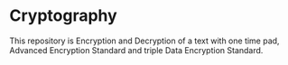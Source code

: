 # Cryptography
This repository is Encryption and Decryption of a text with one time pad, Advanced Encryption Standard and triple Data Encryption Standard.
